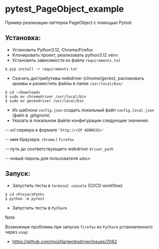 # pytest_PageObject_example
Пример реализации паттерна PageObject с помощью Pytest 

## Установка:
- Установить Python3.12, Chrome/Firefox
- Клонировать проект, реализовать python3.12 venv
- Установить зависимости из файла `requirements.txt`
```code
$ pip install -r requirements.txt
```
- Скачать дистрибутивы webdriver (chrome/gecko), распаковать архивы и разместить файлы в папке `/usr/local/bin/`
```code
$ cd ~/Downloads
$ sudo mv chromedriver /usr/local/bin
$ sudo mv geckodriver /usr/local/bin
```
- Из шаблона `config.json` создать локальный файл `config.local.json` (файл в .gitignore)
- Указать в локальном файле конфигурации следующие значения:

-- url сервера в формате `'http://<IP ADDRESS>'`

-- имя браузера: `chrome` / `firefox`

-- путь до соответствующего webdriver `driver_path`

-- новый пароль для пользователя `admin`

## Запуск:
- Запустить тесты в `terminal console` (CI/CD workflow)
```code
$ cd <ProjectPath>
$ python -m pytest 
```
- Запустить тесты в `PyCharm`

> [!NOTE]
> Возможные проблемы при запуске `firefox` из `PyCharm` установленного через `snap`:
> - https://github.com/mozilla/geckodriver/issues/2062

